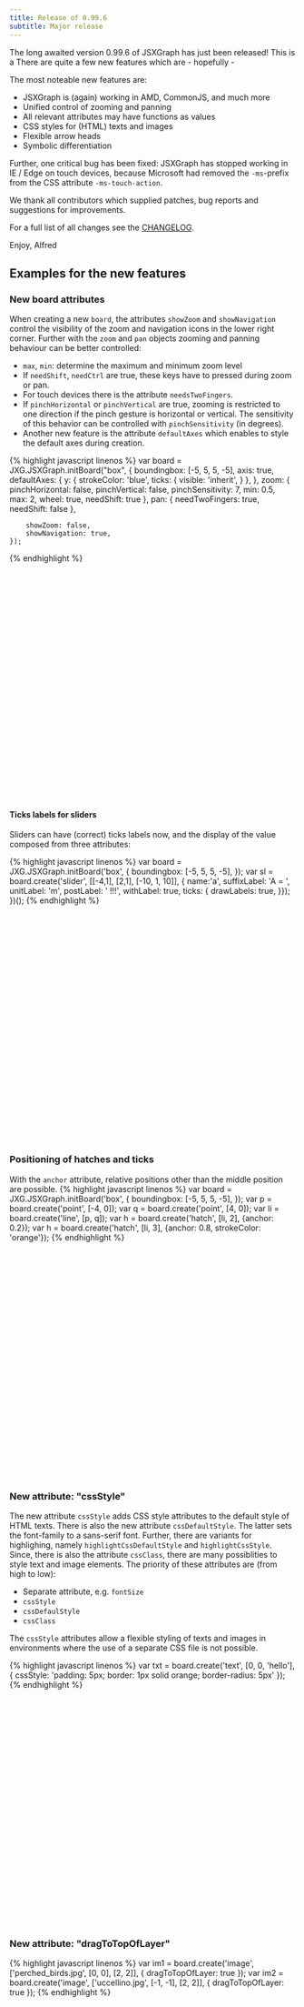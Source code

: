```yaml
---
title: Release of 0.99.6
subtitle: Major release
---
```

The long awaited version 0.99.6 of JSXGraph has just been released! This is a 
There are quite a few new features which are - hopefully -

The most noteable new features are:

* JSXGraph is (again) working in AMD, CommonJS, and much more
* Unified control of zooming and panning
* All relevant attributes may have functions as values
* CSS styles for (HTML) texts and images
* Flexible arrow heads
* Symbolic differentiation

Further, one critical bug has been fixed: JSXGraph has stopped working in IE / Edge  on touch devices, because
Microsoft had removed the `-ms`-prefix from the CSS attribute `-ms-touch-action`.

We thank all contributors which supplied patches, bug reports and suggestions for improvements.

For a full list of all changes see the [CHANGELOG](https://github.com/jsxgraph/jsxgraph/blob/master/CHANGELOG.md).

Enjoy, Alfred
    
## Examples for the new features

### New board attributes

When creating a new `board`, the attributes `showZoom` and `showNavigation` control the visibility of 
the zoom and navigation icons in the lower right corner.
Further with the `zoom` and `pan` objects zooming and panning behaviour can be better controlled:

*  `max`, `min`: determine the maximum and minimum zoom level
* If `needShift`, `needCtrl` are true, these keys have to pressed during zoom or pan.
* For touch devices there is the attribute `needsTwoFingers`.
* If `pinchHorizontal` or `pinchVertical` are true, zooming is restricted to one direction
if the pinch gesture is horizontal or vertical. The sensitivity of this behavior can be controlled
with `pinchSensitivity` (in degrees).
* Another new feature is the attribute `defaultAxes` which enables to style the default axes during creation.

{% highlight javascript linenos %}
   var board = JXG.JSXGraph.initBoard("box", {
        boundingbox: [-5, 5, 5, -5],
        axis: true,
        defaultAxes: {
            y: {
                strokeColor: 'blue',
                ticks: {
                    visible: 'inherit',
                }
            },
        },
        zoom: {
            pinchHorizontal: false,
            pinchVertical: false,
            pinchSensitivity: 7,
            min: 0.5,
            max: 2,
            wheel: true,
            needShift: true
        },
        pan: {
            needTwoFingers: true,
            needShift: false
        },

        showZoom: false,
        showNavigation: true,
    });
{% endhighlight %}

<div id="box1" class="jxgbox" style="left:10px; width:400px; height:400px;"></div>
<script type="text/javascript">
(function() {
    var board = JXG.JSXGraph.initBoard("box1", {
        boundingbox: [-5, 5, 5, -5],
        axis: true,
        defaultAxes: {
            y: {
                strokeColor: 'blue',
                ticks: {
                    visible: 'inherit',
                }
            },
        },
        zoom: {
            pinchHorizontal: false,
            pinchVertical: false,
            pinchSensitivity: 7,
            min: 0.5,
            max: 2,
            wheel: true,
            needShift: true
        },
        pan: {
            needTwoFingers: true,
            needShift: false
        },

        showZoom: false,
        showNavigation: true,
    });
})();
</script>

#### Ticks labels for sliders

Sliders can have (correct) ticks labels now, and the display of the value composed from three attributes:

{% highlight javascript linenos %}
    var board = JXG.JSXGraph.initBoard('box', {
        boundingbox: [-5, 5, 5, -5], 
    });
    var sl = board.create('slider', [[-4,1], [2,1], [-10, 1, 10]], {
        name:'a', 
        suffixLabel: 'A = ',
        unitLabel: 'm',
        postLabel: ' !!!',
        withLabel: true, 
        ticks: { 
            drawLabels: true, 
        }});
    })();
{% endhighlight %}

<div id="box13" class="jxgbox" style="left:10px; width:400px; height:400px;"></div>
<script type="text/javascript">
(function() {
    var board = JXG.JSXGraph.initBoard('box13', {
        boundingbox: [-5, 5, 5, -5], 
    });
    var sl = board.create('slider', [[-4,1], [2,1], [-10, 1, 10]], {
        name:'a', 
        suffixLabel: 'A = ',
        unitLabel: 'm',
        postLabel: ' !!!',
        withLabel: true, 
        ticks: { 
            drawLabels: true, 
        }});
    })();
</script>

### Positioning of hatches and ticks

With the `anchor` attribute, relative positions other than the middle position are possible.
{% highlight javascript linenos %}
    var board = JXG.JSXGraph.initBoard('box', {
        boundingbox: [-5, 5, 5, -5], 
    });
    var p = board.create('point', [-4, 0]);
    var q = board.create('point', [4, 0]);
    var li = board.create('line', [p, q]);
    var h = board.create('hatch', [li, 2], {anchor: 0.2});
    var h = board.create('hatch', [li, 3], {anchor: 0.8, strokeColor: 'orange'});
{% endhighlight %}

<div id="box14" class="jxgbox" style="left:10px; width:400px; height:400px;"></div>
<script type="text/javascript">
(function() {
    var board = JXG.JSXGraph.initBoard('box14', {
        boundingbox: [-5, 5, 5, -5], 
    });
    var p = board.create('point', [-4, 0]);
    var q = board.create('point', [4, 0]);
    var li = board.create('line', [p, q]);
    var h = board.create('hatch', [li, 2], {anchor: 0.2});
    var h = board.create('hatch', [li, 3], {anchor: 0.8, strokeColor: 'orange'});

})();
</script>

### New attribute: "cssStyle"

The new attribute `cssStyle` adds CSS style attributes to the default style of HTML texts. There is also the new attribute `cssDefaultStyle`. The latter
sets the font-family to a sans-serif font. Further, there are variants for highlighing, namely `highlightCssDefaultStyle`
and `highlightCssStyle`. Since, there is also the attribute `cssClass`, there are many possiblities to style text and image elements.
The priority of these attributes are (from high to low):

* Separate attribute, e.g. `fontSize`
* `cssStyle`
* `cssDefaulStyle`
* `cssClass`

The `cssStyle` attributes allow a flexible styling of texts and images in environments where the use of a separate CSS file is not possible.

{% highlight javascript linenos %}
    var txt = board.create('text', [0, 0, 'hello'], {
        cssStyle: 'padding: 5px; border: 1px solid orange; border-radius: 5px'
    });
{% endhighlight %}

<div id="box12" class="jxgbox" style="left:10px; width:400px; height:400px;"></div>
<script type="text/javascript">
(function() {
    var board = JXG.JSXGraph.initBoard('box12', {
        boundingbox: [-5, 5, 5, -5], 
    });
    var txt = board.create('text', [0, 0, 'hello'], {cssStyle: 'padding: 5px; border: 1px solid orange; border-radius: 5px'});
})();
</script>

### New attribute: "dragToTopOfLayer"

{% highlight javascript linenos %}
    var im1 = board.create('image', ['perched_birds.jpg', [0, 0], [2, 2]], {
        dragToTopOfLayer: true
    });
    var im2 = board.create('image', ['uccellino.jpg', [-1, -1], [2, 2]], {
        dragToTopOfLayer: true
    });
{% endhighlight %}

<div id="box11" class="jxgbox" style="left:10px; width:400px; height:400px;"></div>
<script type="text/javascript">
(function() {
    var board = JXG.JSXGraph.initBoard('box11', {
        boundingbox: [-5, 5, 5, -5], 
        keepaspectratio:true
    });
    var im1 = board.create('image', ['/wp/img/perched_birds.jpg', [0, 0], [2, 2]], {dragToTopOfLayer: true});
    var im2 = board.create('image', ['/wp/img/uccellino.jpg', [-1, -1], [2, 2]], {dragToTopOfLayer: true});
})();
</script>

### Visvalingam-Whyatt algorithm for curve simplification

See Visvalingam, M; Whyatt, JD (1992). 
*Line Generalisation by Repeated Elimination of the Smallest Area* (Technical report). 
Discussion Paper. Cartographic Information Systems Research Group (CISRG), The University of Hull. 10.

{% highlight javascript linenos %}
    var i, p = [];
    for (i = 0; i < 4; ++i) {
        p.push(
            board.create('point', [Math.random() * 12 - 6, Math.random() * 12 - 6])
        );
    }
    var sl = board.create('slider', [[-8,9], [6,9], [-0.5, 0.5, 1.5]], {
        name:'a', withLabel: true
    });

    
    var splineArr = JXG.Math.Numerics.CardinalSpline(p, function(){ return sl.Value(); });
    var cu2 = board.create('curve', splineArr, {strokeColor: 'orange', strokeWidth:4});


    var c = board.create('curve', [[0],[0]], {strokeWidth: 2, strokeColor: 'black'});
    c.updateDataArray = function() {
        var i, len, points;

        // Reduce number of intermediate points with Visvalingam-Whyatt to 6
        points = JXG.Math.Numerics.Visvalingam(cu2.points, 6);

        // Plot the remaining points
        len = points.length;
        this.dataX = [];
        this.dataY = [];
        for (i = 0; i < len; i++) {
            this.dataX.push(points[i].usrCoords[1]);
            this.dataY.push(points[i].usrCoords[2]);
        }
    };
    board.update();
{% endhighlight %}

<div id="box9" class="jxgbox" style="left:10px; width:400px; height:400px;"></div>
<script type="text/javascript">
(function() {
    var board = JXG.JSXGraph.initBoard('box9', {
        boundingbox: [-10, 10, 10, -10], 
        keepaspectratio:true
    });

    var i, p = [];
    for (i = 0; i < 4; ++i) {
        p.push(
            board.create('point', [Math.random() * 12 - 6, Math.random() * 12 - 6])
        );
    }
    var sl = board.create('slider', [[-8,9], [6,9], [-0.5, 0.5, 1.5]], {
        name:'a', withLabel: true
    });

    
    var splineArr = JXG.Math.Numerics.CardinalSpline(p, function(){ return sl.Value(); });
    var cu2 = board.create('curve', splineArr, {strokeColor: 'orange', strokeWidth:4});


    var c = board.create('curve', [[0],[0]], {strokeWidth: 2, strokeColor: 'black'});
    c.updateDataArray = function() {
        var i, len, points;

        // Reduce number of intermediate points with Visvalingam-Whyatt to 6
        points = JXG.Math.Numerics.Visvalingam(cu2.points, 6);

        // Plot the remaining points
        len = points.length;
        this.dataX = [];
        this.dataY = [];
        for (i = 0; i < len; i++) {
            this.dataX.push(points[i].usrCoords[1]);
            this.dataY.push(points[i].usrCoords[2]);
        }
    };
    board.update();


})();
</script>

### Centripetal Cardinal and Catmull-Rom splines

See e.g. <https://en.wikipedia.org/wiki/Centripetal_Catmull%E2%80%93Rom_spline>

{% highlight javascript linenos %}
var i, p = [];
for (i = 0; i < 5; ++i) {
    p.push(board.create('point', [Math.random() * 8 - 4, Math.random() * 8 - 4]));
}

var sl = board.create('slider', [[-8,9], [6,9], [-0.5, 1.3, 1.5]], {
    name:'a', 
    withLabel: true, 
    ticks: { 
        drawLabels: true, 
        minTicksDistance: 30
    }
});

var cu2 = board.create('curve', 
    JXG.Math.Numerics.CardinalSpline(p, function(){ return sl.Value(); }), 
    { strokeColor: 'green', strokeWidth:2}
);
var cu3 = board.create('curve', 
    JXG.Math.Numerics.CardinalSpline(p, function(){ return sl.Value(); }, 'centripetal'), 
    { strokeWidth:2}
);
{% endhighlight %}

<div id="box10" class="jxgbox" style="left:10px; width:400px; height:400px;"></div>
<script type="text/javascript">
(function() {
    var board = JXG.JSXGraph.initBoard('box10', {
        boundingbox: [-10, 10, 10, -10], 
        keepaspectratio:true
    });

var i, p = [];
for (i = 0; i < 5; ++i) {
    p.push(board.create('point', [Math.random() * 8 - 4, Math.random() * 8 - 4]));
}

var sl = board.create('slider', [[-8,9], [6,9], [-0.5, 1.3, 1.5]], {name:'a', withLabel: true, ticks: { drawLabels: true, minTicksDistance: 30}});

var cu2 = board.create('curve', JXG.Math.Numerics.CardinalSpline(p, function(){ return sl.Value(); }), {strokeColor: 'green', strokeWidth:2});
var cu3 = board.create('curve', JXG.Math.Numerics.CardinalSpline(p, function(){ return sl.Value(); }, 'centripetal'), {strokeWidth:2});
})();
</script>

### Line attribute "linecap"

This is useful for very thick lines. Possible values are `butt` (default), `round` and `square`.

{% highlight javascript linenos %}
    var pol = board.create('polygon',[[0,0],[2,0],[2,2],[0,2]], {
        hasInnerPoints: true,
        vertices: {
          visible: false
        },
        borders: {
          strokeWidth: 30,
          lineCap: 'round'
        },
        fillColor: 'yellow'
    });
{% endhighlight %}

<div id="box8" class="jxgbox" style="left:10px; width:400px; height:400px;"></div>
<script type="text/javascript">
(function() {
    var board = JXG.JSXGraph.initBoard('box8', {
        boundingbox: [-0.5,2.5,2.5,-0.5], 
        keepaspectratio:true});
    var pol = board.create('polygon',[[0,0],[2,0],[2,2],[0,2]], {
        hasInnerPoints: true,
        vertices: {
          visible: false
        },
        borders: {
          strokeWidth: 30,
          lineCap: 'round'
        },
        fillColor: 'yellow'
    });
})();
</script>

### Allow functions as values for attribute visible and introduce new value 'inherit'</h2>
    
Here is an example: if the x-coordinate of `A` is positive, the point `B` is hidden.

{% highlight javascript linenos %}
    var A = board.create('point', [-1, 2], {size: 10});
    var B = board.create('point', [1, -2], {size: 10,
        visible: function() {
            return A.X() < 0;
        }
    });
{% endhighlight %}

<div id="box2" class="jxgbox" style="left:10px; width:400px; height:400px;"></div>
<script type="text/javascript">
(function() {
    var board = JXG.JSXGraph.initBoard("box2", {
        boundingbox: [-5, 5, 5, -5],
        axis: true,
    });

    var A = board.create('point', [-1, 2], {size: 10});
    var B = board.create('point', [1, -2], {size: 10,
        visible: function() {
            return A.X() < 0;
        }
    });
})();
</script>

### New polygon method "Perimeter()"

{% highlight javascript linenos %}
var pol = board.create('polygon',
        [[0, 0], [4,0], [4,4], [0,4]],
        {
            vertices: {snapToGrid: true, snapSizeX: 0.5, snapSizeY: 0.5}
        }
    );
var txt = board.create('text', [1, 1, function() {
    return "perimeter = " + pol.Perimeter().toFixed(2);
    }]);
{% endhighlight %}

<div id="box3" class="jxgbox" style="left:10px; width:400px; height:400px;"></div>
<script type="text/javascript">
(function() {
    var board = JXG.JSXGraph.initBoard("box3", {
        boundingbox: [-1, 5, 5, -1],
        axis: true,
    });

    var pol = board.create('polygon',
            [[0, 0], [4,0], [4,4], [0,4]],
            {
                vertices: {snapToGrid: true, snapSizeX: 0.5, snapSizeY: 0.5}
            }
        );
    var txt = board.create('text', [1, 1, function() {
        return "perimeter = " + pol.Perimeter().toFixed(2);
        }]);
})();
</script>

### CSS transitions when highlighting

{% highlight javascript linenos %}
    var pol = board.create('polygon',
            [[0, 0], [4,0], [2,4]],
            {
                hasInnerPoints: true,
                transitionDuration: 1000,
                fillColor: 'yellow',
                highlightFillColor: 'red',
                borders: {
                    transitionDuration: 1000,
                    strokeWidth: 5
                }
            }
        );
{% endhighlight %}

<div id="box5" class="jxgbox" style="left:10px; width:400px; height:400px;"></div>
<script type="text/javascript">
(function() {
    var board = JXG.JSXGraph.initBoard("box5", {
        boundingbox: [-5, 5, 5, -5],
        axis: true,
    });
    var pol = board.create('polygon',
            [[0, 0], [4,0], [2,4]],
            {
                hasInnerPoints: true,
                transitionDuration: 1000,
                fillColor: 'yellow',
                highlightFillColor: 'red',
                borders: {
                    transitionDuration: 1000,
                    strokeWidth: 5
                }
            }
        );
})();
</script>

### Arrows

In this release we have three types of arrows. All types may be scaled by the 
attribute `size` which defaults to 3. 

{% highlight javascript linenos %}
    var s1 = board.create('segment', [[-2, 4], [2, 4]], {
        lastArrow: true
    });
    var s2 = board.create('segment', [[-2, 2], [2, 2]], {
        lastArrow: {
            type: 1,
            size: 6
        }
    });
    var s3 = board.create('segment', [[-2, 1], [2, 1]], {
        lastArrow: {
            type: 2,
            size: 6
        },
        firstArrow: {
            type: 3,
            size: 3
        }
    });
    var s4 = board.create('segment', [[-2, -1], [2, -1]], {
        lastArrow: {
            type: 2,
            size: 8
        },
        firstArrow: {
            type: 3,
            size: 8
        }
    });
{% endhighlight %}

<div id="box6" class="jxgbox" style="left:10px; width:400px; height:400px;"></div>
<script type="text/javascript">
(function() {
    var board = JXG.JSXGraph.initBoard("box6", {
        boundingbox: [-5, 5, 5, -5],
        axis: true,
    });
    var s1 = board.create('segment', [[-2, 4], [2, 4]], {
        lastArrow: true
    });
    var s2 = board.create('segment', [[-2, 2], [2, 2]], {
        lastArrow: {
            type: 1,
            size: 6
        }
    });
    var s3 = board.create('segment', [[-2, 1], [2, 1]], {
        lastArrow: {
            type: 2,
            size: 6
        },
        firstArrow: {
            type: 3,
            size: 3
        }
    });
    var s4 = board.create('segment', [[-2, -1], [2, -1]], {
        lastArrow: {
            type: 2,
            size: 8
        },
        firstArrow: {
            type: 3,
            size: 8
        }
    });
})();
</script>

### Symbolic differentiation

This is a very preliminary new feature in JessieCode.
Symbolic differentiation is fully implemented (which is easy). But it is not very usefull without a good term simplification algorithm. 
We do have term simplification in JessieCode, but this is not very sophisticated and can be much improved.
    
{% highlight html linenos %}
<div id="box15" class="jxgbox" style="width:500px; height:500px;"></div>
<textarea id="input_code" cols="50" rows="5" style="float:none;">
f = map (x) -> x^2;
h = D(f, x);
</textarea>
<div style="">
    <p><button id="reset">Reset board</button> 
    <button id="parse">Simplify code</button></p>
</div>
<textarea id="output_code" cols="50" rows="5" style="float:left;">
</textarea>

<script type="text/javascript">
(function () {
    var board,
        init = function () {
            board = JXG.JSXGraph.initBoard('box15', {
                boundingbox: [-5, 5, 5, -5], 
                axis:true
            });
            board.jc = new JXG.JessieCode();
            board.jc.use(board);

            var f = board.create('functiongraph', ['sin(x)*x^2']);
            var df = board.create('functiongraph', ['D(sin(x)*x^2, x)'], {strokeColor: 'red'});
        },
        parse = function () {
            return board.jc.manipulate(document.getElementById('input_code').value);
        };
    init();
    window.board = board;
    parse();
    JXG.addEvent(document.getElementById('reset'), 'click', function () {
        JXG.JSXGraph.freeBoard(board);
        init();
        document.getElementById('output_code').value = '';
    }, this);
    JXG.addEvent(document.getElementById('parse'), 'click', function () {
        document.getElementById('output_code').value = parse();
    }, this);
})();
</script>
{% endhighlight %}

<div id="box15" class="jxgbox" style="width:500px; height:500px;"></div>
<textarea id="input_code" cols="50" rows="5" style="float:none;">
f = map (x) -> x^2;
h = D(f, x);
</textarea>
<div style="">
    <p><button id="reset">Reset board</button> 
    <button id="parse">Simplify code</button></p>
</div>
<textarea id="output_code" cols="50" rows="5" style="float:left;">
</textarea>

<script type="text/javascript">
/* <![CDATA[ */
(function () {
    var board,
        init = function () {
            board = JXG.JSXGraph.initBoard('box15', {
                boundingbox: [-5, 5, 5, -5], 
                axis:true
            });
            board.jc = new JXG.JessieCode();
            board.jc.use(board);

            var f = board.create('functiongraph', ['sin(x)*x^2']);
            var df = board.create('functiongraph', ['D(sin(x)*x^2, x)'], {strokeColor: 'red'});
        },
        parse = function () {
            return board.jc.manipulate(document.getElementById('input_code').value);
        };
    init();
    window.board = board;
    parse();
    JXG.addEvent(document.getElementById('reset'), 'click', function () {
        JXG.JSXGraph.freeBoard(board);
        init();
        document.getElementById('output_code').value = '';
    }, this);
    JXG.addEvent(document.getElementById('parse'), 'click', function () {
        document.getElementById('output_code').value = parse();
    }, this);
})();
/* ]]> */
</script>
